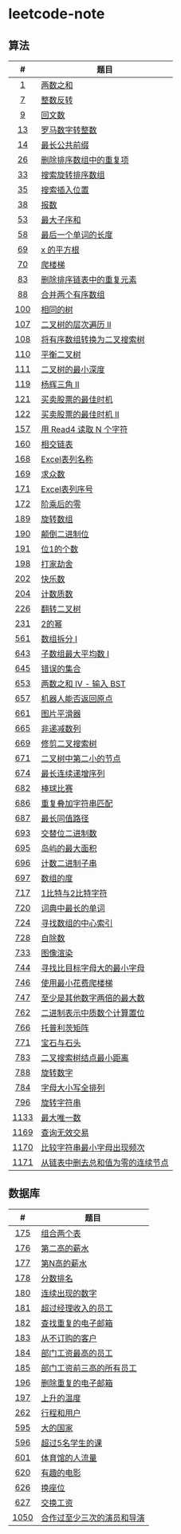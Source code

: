 # leetcode-note

## 算法

| # | 题目 |
|:-:| - |
| [1](https://leetcode-cn.com/problems/two-sum/) | [两数之和](./note/algo/1-two-sum.md) |
| [7](https://leetcode-cn.com/problems/reverse-integer/) | [整数反转](./note/algo/7-reverse-integer.md) |
| [9](https://leetcode-cn.com/problems/palindrome-number/) | [回文数](./note/algo/9-palindrome-number.md) |
| [13](https://leetcode-cn.com/problems/roman-to-integer/) | [罗马数字转整数](./note/algo/13-roman-to-integer.md) |
| [14](https://leetcode-cn.com/problems/longest-common-prefix/) | [最长公共前缀](./note/algo/14-longest-common-prefix.md) |
| [26](https://leetcode-cn.com/problems/remove-duplicates-from-sorted-array/) | [删除排序数组中的重复项](./note/algo/26-remove-duplicates-from-sorted-array.md) |
| [33](https://leetcode-cn.com/problems/search-in-rotated-sorted-array/) | [搜索旋转排序数组](./note/algo/33-search-in-rotated-sorted-array.md) |
| [35](https://leetcode-cn.com/problems/search-insert-position/) | [搜索插入位置](./note/algo/35-search-insert-position.md) |
| [38](https://leetcode-cn.com/problems/count-and-say/) | [报数](./note/algo/38-count-and-say.md) |
| [53](https://leetcode-cn.com/problems/maximum-subarray/) | [最大子序和](./note/algo/53-maximum-subarray.md) |
| [58](https://leetcode-cn.com/problems/length-of-last-word/) | [最后一个单词的长度](./note/algo/58-length-of-last-word.md) |
| [69](https://leetcode-cn.com/problems/sqrtx/) | [x 的平方根](./note/algo/69-sqrtx.md) |
| [70](https://leetcode-cn.com/problems/climbing-stairs/) | [爬楼梯](./note/algo/70-climbing-stairs.md) |
| [83](https://leetcode-cn.com/problems/remove-duplicates-from-sorted-list/) | [删除排序链表中的重复元素](./note/algo/83-remove-duplicates-from-sorted-list.md) |
| [88](https://leetcode-cn.com/problems/merge-sorted-array/) | [合并两个有序数组](./note/algo/88-merge-sorted-array.md) |
| [100](https://leetcode-cn.com/problems/same-tree/) | [相同的树](./note/algo/100-same-tree.md) |
| [107](https://leetcode-cn.com/problems/binary-tree-level-order-traversal-ii/) | [二叉树的层次遍历 II](./note/algo/107-binary-tree-level-order-traversal-ii.md) |
| [108](https://leetcode-cn.com/problems/convert-sorted-array-to-binary-search-tree/) | [将有序数组转换为二叉搜索树](./note/algo/108-convert-sorted-array-to-binary-search-tree.md) |
| [110](https://leetcode-cn.com/problems/balanced-binary-tree/) | [平衡二叉树](./note/algo/110-balanced-binary-tree.md) |
| [111](https://leetcode-cn.com/problems/minimum-depth-of-binary-tree/) | [二叉树的最小深度](./note/algo/111-minimum-depth-of-binary-tree.md) |
| [119](https://leetcode-cn.com/problems/pascals-triangle-ii/) | [杨辉三角 II](./note/algo/119-pascals-triangle-ii.md) |
| [121](https://leetcode-cn.com/problems/best-time-to-buy-and-sell-stock/) | [买卖股票的最佳时机](./note/algo/121-best-time-to-buy-and-sell-stock.md) |
| [122](https://leetcode-cn.com/problems/best-time-to-buy-and-sell-stock-ii/) | [买卖股票的最佳时机 II](./note/algo/122-best-time-to-buy-and-sell-stock-ii.md) |
| [157](https://leetcode-cn.com/problems/read-n-characters-given-read4/) | [用 Read4 读取 N 个字符](./note/algo/157-read-n-characters-given-read4.md) |
| [160](https://leetcode-cn.com/problems/intersection-of-two-linked-lists/) | [相交链表](./note/algo/160-intersection-of-two-linked-lists.md) |
| [168](https://leetcode-cn.com/problems/excel-sheet-column-title/) | [Excel表列名称](./note/algo/168-excel-sheet-column-title.md) |
| [169](https://leetcode-cn.com/problems/majority-element/) | [求众数](./note/algo/169-majority-element.md) |
| [171](https://leetcode-cn.com/problems/excel-sheet-column-number/) | [Excel表列序号](./note/algo/171-excel-sheet-column-number.md) |
| [172](https://leetcode-cn.com/problems/factorial-trailing-zeroes/) | [阶乘后的零](./note/algo/172-factorial-trailing-zeroes.md) |
| [189](https://leetcode-cn.com/problems/rotate-array/) | [旋转数组](./note/algo/189-rotate-array.md) |
| [190](https://leetcode-cn.com/problems/reverse-bits/) | [颠倒二进制位](./note/algo/190-reverse-bits.md) |
| [191](https://leetcode-cn.com/problems/number-of-1-bits/) | [位1的个数](./note/algo/191-number-of-1-bits.md) |
| [198](https://leetcode-cn.com/problems/house-robber/) | [打家劫舍](./note/algo/198-house-robber.md) |
| [202](https://leetcode-cn.com/problems/happy-number/) | [快乐数](./note/algo/202-happy-number.md) |
| [204](https://leetcode-cn.com/problems/count-primes/) | [计数质数](./note/algo/204-count-primes.md) |
| [226](https://leetcode-cn.com/problems/invert-binary-tree/) | [翻转二叉树](./note/algo/226-invert-binary-tree.md) |
| [231](https://leetcode-cn.com/problems/power-of-two/) | [2的幂](./note/algo/231-power-of-two.md) |
| [561](https://leetcode-cn.com/problems/array-partition-i/) | [数组拆分 I](./note/algo/561-array-partition-i.md) |
| [643](https://leetcode-cn.com/problems/maximum-average-subarray-i/) | [子数组最大平均数 I](./note/algo/643-maximum-average-subarray-i.md) |
| [645](https://leetcode-cn.com/problems/set-mismatch/) | [错误的集合](./note/algo/645-set-mismatch.md) |
| [653](https://leetcode-cn.com/problems/two-sum-iv-input-is-a-bst/) | [两数之和 IV - 输入 BST](./note/algo/653-two-sum-iv-input-is-a-bst.md) |
| [657](https://leetcode-cn.com/problems/robot-return-to-origin/) | [机器人能否返回原点](./note/algo/657-robot-return-to-origin.md) |
| [661](https://leetcode-cn.com/problems/image-smoother/) | [图片平滑器](./note/algo/661-image-smoother.md) |
| [665](https://leetcode-cn.com/problems/non-decreasing-array/) | [非递减数列](./note/algo/665-non-decreasing-array.md) |
| [669](https://leetcode-cn.com/problems/trim-a-binary-search-tree/) | [修剪二叉搜索树](./note/algo/669-trim-a-binary-search-tree.md) |
| [671](https://leetcode-cn.com/problems/second-minimum-node-in-a-binary-tree/) | [二叉树中第二小的节点](./note/algo/671-second-minimum-node-in-a-binary-tree.md) |
| [674](https://leetcode-cn.com/problems/longest-continuous-increasing-subsequence/) | [最长连续递增序列](./note/algo/674-longest-continuous-increasing-subsequence.md) |
| [682](https://leetcode-cn.com/problems/baseball-game/) | [棒球比赛](./note/algo/682-baseball-game.md) |
| [686](https://leetcode-cn.com/problems/repeated-string-match/) | [重复叠加字符串匹配](./note/algo/686-repeated-string-match.md) |
| [687](https://leetcode-cn.com/problems/longest-univalue-path/) | [最长同值路径](./note/algo/687-longest-univalue-path.md) |
| [693](https://leetcode-cn.com/problems/binary-number-with-alternating-bits/) | [交替位二进制数](./note/algo/693-binary-number-with-alternating-bits.md) |
| [695](https://leetcode-cn.com/problems/max-area-of-island/) | [岛屿的最大面积](./note/algo/695-max-area-of-island.md) |
| [696](https://leetcode-cn.com/problems/count-binary-substrings/) | [计数二进制子串](./note/algo/696-count-binary-substrings.md) |
| [697](https://leetcode-cn.com/problems/degree-of-an-array/) | [数组的度](./note/algo/697-degree-of-an-array.md) |
| [717](https://leetcode-cn.com/problems/1-bit-and-2-bit-characters/) | [1比特与2比特字符](./note/algo/717-1-bit-and-2-bit-characters.md) |
| [720](https://leetcode-cn.com/problems/longest-word-in-dictionary/) | [词典中最长的单词](./note/algo/720-longest-word-in-dictionary.md) |
| [724](https://leetcode-cn.com/problems/find-pivot-index/) | [寻找数组的中心索引](./note/algo/724-find-pivot-index.md) |
| [728](https://leetcode-cn.com/problems/self-dividing-numbers/) | [自除数](./note/algo/728-self-dividing-numbers.md) |
| [733](https://leetcode-cn.com/problems/flood-fill/) | [图像渲染](./note/algo/733-flood-fill.md) |
| [744](https://leetcode-cn.com/problems/find-smallest-letter-greater-than-target/) | [寻找比目标字母大的最小字母](./note/algo/744-find-smallest-letter-greater-than-target.md) |
| [746](https://leetcode-cn.com/problems/min-cost-climbing-stairs/) | [使用最小花费爬楼梯](./note/algo/746-min-cost-climbing-stairs.md) |
| [747](https://leetcode-cn.com/problems/largest-number-at-least-twice-of-others/) | [至少是其他数字两倍的最大数](./note/algo/747-largest-number-at-least-twice-of-others.md) |
| [762](https://leetcode-cn.com/problems/prime-number-of-set-bits-in-binary-representation/) | [二进制表示中质数个计算置位](./note/algo/762-prime-number-of-set-bits-in-binary-representation.md) |
| [766](https://leetcode-cn.com/problems/toeplitz-matrix/) | [托普利茨矩阵](./note/algo/766-toeplitz-matrix.md) |
| [771](https://leetcode-cn.com/problems/jewels-and-stones/) | [宝石与石头](./note/algo/771-jewels-and-stones.md) |
| [783](https://leetcode-cn.com/problems/minimum-distance-between-bst-nodes/) | [二叉搜索树结点最小距离](./note/algo/783-minimum-distance-between-bst-nodes.md) |
| [788](https://leetcode-cn.com/problems/rotated-digits/) | [旋转数字](./note/algo/788-rotated-digits.md) |
| [784](https://leetcode-cn.com/problems/letter-case-permutation/) | [字母大小写全排列](./note/algo/784-letter-case-permutation.md) |
| [796](https://leetcode-cn.com/problems/rotate-string/) | [旋转字符串](./note/algo/796-rotate-string.md) |
| [1133](https://leetcode-cn.com/problems/largest-unique-number/) | [最大唯一数](./note/algo/1133-largest-unique-number.md) |
| [1169](https://leetcode-cn.com/contest/weekly-contest-151/problems/invalid-transactions/) | [查询无效交易](./note/algo/1169-invalid-transactions.md) |
| [1170](https://leetcode-cn.com/contest/weekly-contest-151/problems/compare-strings-by-frequency-of-the-smallest-character/) | [比较字符串最小字母出现频次](./note/algo/1170-compare-strings-by-frequency-of-the-smallest-character.md) |
| [1171](https://leetcode-cn.com/contest/weekly-contest-151/problems/remove-zero-sum-consecutive-nodes-from-linked-list/) | [从链表中删去总和值为零的连续节点](./note/algo/1171-remove-zero-sum-consecutive-nodes-from-linked-list.md) |

## 数据库
| # | 题目 |
|:-:| - |
| [175](https://leetcode-cn.com/problems/combine-two-tables/) | [组合两个表](./note/db/175-combine-two-tables.md) |
| [176](https://leetcode-cn.com/problems/second-highest-salary/) | [第二高的薪水](./note/db/176-second-highest-salary.md) |
| [177](https://leetcode-cn.com/problems/nth-highest-salary/) | [第N高的薪水](./note/db/177-nth-highest-salary.md) |
| [178](https://leetcode-cn.com/problems/rank-scores/) | [分数排名](./note/db/178-rank-scores.md) |
| [180](https://leetcode-cn.com/problems/consecutive-numbers/) | [连续出现的数字](./note/db/180-consecutive-numbers.md) |
| [181](https://leetcode-cn.com/problems/employees-earning-more-than-their-managers/) | [超过经理收入的员工](./note/db/181-employees-earning-more-than-their-managers.md) |
| [182](https://leetcode-cn.com/problems/duplicate-emails/) | [查找重复的电子邮箱](./note/db/182-duplicate-emails.md) |
| [183](https://leetcode-cn.com/problems/customers-who-never-order/) | [从不订购的客户](./note/db/183-customers-who-never-order.md) |
| [184](https://leetcode-cn.com/problems/department-highest-salary/) | [部门工资最高的员工](./note/db/184-department-highest-salary.md) |
| [185](https://leetcode-cn.com/problems/department-top-three-salaries/) | [部门工资前三高的所有员工](./note/db/185-department-top-three-salaries.md) |
| [196](https://leetcode-cn.com/problems/delete-duplicate-emails/) | [删除重复的电子邮箱](./note/db/196-delete-duplicate-emails.md) |
| [197](https://leetcode-cn.com/problems/rising-temperature/) | [上升的温度](./note/db/197-rising-temperature.md) |
| [262](https://leetcode-cn.com/problems/trips-and-users/) | [行程和用户](./note/db/262-trips-and-users.md) |
| [595](https://leetcode-cn.com/problems/big-countries/) | [大的国家](./note/db/595-big-countries.md) |
| [596](https://leetcode-cn.com/problems/classes-more-than-5-students/) | [超过5名学生的课](./note/db/596-classes-more-than-5-students.md) |
| [601](https://leetcode-cn.com/problems/human-traffic-of-stadium/) | [体育馆的人流量](./note/db/human-traffic-of-stadium.md) |
| [620](https://leetcode-cn.com/problems/not-boring-movies/) | [有趣的电影](./note/db/620-not-boring-movies.md) |
| [626](https://leetcode-cn.com/problems/exchange-seats/) | [换座位](./note/db/626-exchange-seats.md) |
| [627](https://leetcode-cn.com/problems/swap-salary/) | [交换工资](./note/db/627-swap-salary.md) |
| [1050](https://leetcode-cn.com/problems/actors-and-directors-who-cooperated-at-least-three-times/) | [合作过至少三次的演员和导演](./note/db/1050-actors-and-directors-who-cooperated-at-least-three-times.md) |
